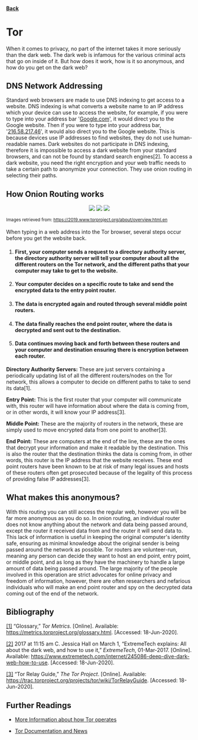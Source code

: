 #### [Back](./README.md)
# Tor
When it comes to privacy, no part of the internet takes it more seriously than the dark web. The dark web is infamous for the various criminal acts that go on inside of it. But how does it work, how is it so anonymous, and how do you get on the dark web?

##   DNS Network Addressing
Standard web browsers are made to use DNS indexing to get access to a website. DNS indexing is what converts a website name to an IP address which your device can use to access the website, for example, if you were to type into your address bar '[Google.com](https://www.google.com)', it would direct you to the Google website. Then if you were to type into your address bar, '[216.58.217.46](http://216.58.217.46/)', it would also direct you to the Google website. This is because devices use IP addresses to find websites, they do not use human-readable names. Dark websites do not participate in DNS indexing, therefore it is impossible to access a dark website from your standard browsers, and can not be found by standard search engines[2]. To access a dark website, you need the right encryption and your web traffic needs to take a certain path to anonymize your connection. They use onion routing in selecting their paths.

## How Onion Routing works
<p style="text-align: center; margin-bottom:0; padding-bottom:0;"><image src=./images/tor1.png> </image> <image src=./images/tor2.png> </image> <image src=./images/tor3.png> </image></p>


<sub style="text-align:center;"> Images retrieved from: <a src =https://2019.www.torproject.org/about/overview.html.en> https://2019.www.torproject.org/about/overview.html.en</a> </sub>
</br></br>
When typing in a web address into the Tor browser, several steps occur before you get the website back. 


1. #### First, your computer sends a request to a directory authority server, the directory authority server will tell your computer about all the different routers on the Tor network, and the different paths that your computer may take to get to the website. 

1. #### Your computer decides on a specific route to take and send the encrypted data to the entry point router.

1. #### The data is encrypted again and routed through several middle point routers.

1. #### The data finally reaches the end point router, where the data is decrypted and sent out to the destination. 

1. #### Data continues moving back and forth between these routers and your computer and destination ensuring there is encryption between each router.


 **Directory Authority Servers:** These are just servers containing a periodically updating list of all the different routers/nodes on the Tor network, this allows a computer to decide on different paths to take to send its data[1].

**Entry Point:** This is the first router that your computer will communicate with, this router will have information about where the data is coming from, or in other words, it will know your IP address[3].

**Middle Point:** These are the majority of routers in the network, these are simply used to move encrypted data from one point to another[3].

**End Point:** These are computers at the end of the line, these are the ones that decrypt your information and make it readable by the destination. This is also the router that the destination thinks the data is coming from, in other words, this router is the IP address that the website receives. These end point routers have been known to be at risk of many legal issues and hosts of these routers often get prosecuted because of the legality of this process of providing false IP addresses[3].

## What makes this anonymous?
With this routing you can still access the regular web, however you will be far more anonymous as you do so. In onion routing, an individual router does not know anything about the network and data being passed around, except the router it received data from and the router it will send data to. This lack of information is useful in keeping the original computer's identity safe, ensuring as minimal knowledge about the original sender is being passed around the network as possible. Tor routers are volunteer-run, meaning any person can decide they want to host an end point, entry point, or middle point, and as long as they have the machinery to handle a large amount of data being passed around. The large majority of the people involved in this operation are strict advocates for online privacy and freedom of information, however, there are often researchers and nefarious individuals who will make an end point router and spy on the decrypted data coming out of the end of the network.

## Bibliography
[[1]](https://metrics.torproject.org/glossary.html) “Glossary,” *Tor Metrics*. [Online]. Available: https://metrics.torproject.org/glossary.html. [Accessed: 18-Jun-2020].

[[2]](https://www.extremetech.com/internet/245086-deep-dive-dark-web-how-to-use) 2017 at 11:15 am C. Jessica Hall on March 1, “ExtremeTech explains: All about the dark web, and how to use it,” *ExtremeTech*, 01-Mar-2017. [Online]. Available: https://www.extremetech.com/internet/245086-deep-dive-dark-web-how-to-use. [Accessed: 18-Jun-2020].

[[3]](https://trac.torproject.org/projects/tor/wiki/TorRelayGuide) “Tor Relay Guide,” *The Tor Project*. [Online]. Available: https://trac.torproject.org/projects/tor/wiki/TorRelayGuide. [Accessed: 18-Jun-2020].


## Further Readings
* [More Information about how Tor operates](https://en.wikipedia.org/wiki/Tor_(anonymity_network)#:~:text=Tor%20aims%20to%20conceal%20its,by%20volunteers%20around%20the%20globe.)

* [Tor Documentation and News](https://2019.www.torproject.org/docs/documentation.html.en)
